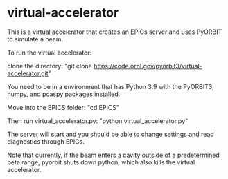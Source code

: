 # virtual-accelerator

This is a virtual accelerator that creates an EPICs server and uses PyORBIT to simulate a beam.

To run the virtual accelerator:

clone the directory:
"git clone https://code.ornl.gov/pyorbit3/virtual-accelerator.git"

You need to be in a environment that has Python 3.9 with the PyORBIT3, numpy, and pcaspy packages installed.

Move into the EPICS folder:
"cd EPICS"

Then run virtual_accelerator.py:
"python virtual_accelerator.py"

The server will start and you should be able to change settings and read diagnostics through EPICs.

Note that currently, if the beam enters a cavity outside of a predetermined beta range, pyorbit shuts down python, which also kills the virtual accelerator.
